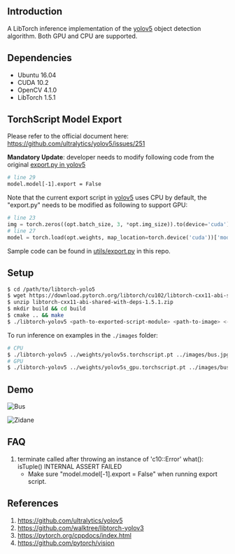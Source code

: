 ## Introduction

A LibTorch inference implementation of the [yolov5](https://github.com/ultralytics/yolov5) object detection algorithm. Both GPU and CPU are supported.



## Dependencies

- Ubuntu 16.04
- CUDA 10.2
- OpenCV 4.1.0
- LibTorch 1.5.1



## TorchScript Model Export

Please refer to the official document here: https://github.com/ultralytics/yolov5/issues/251



**Mandatory Update**: developer needs to modify following code from the original [export.py in yolov5](https://github.com/ultralytics/yolov5/blob/master/models/export.py)

```bash
# line 29
model.model[-1].export = False
```



Note that the current export script in [yolov5](https://github.com/ultralytics/yolov5) uses CPU by default,  the "export.py" needs to be modified as following to support GPU:

```python
# line 23
img = torch.zeros((opt.batch_size, 3, *opt.img_size)).to(device='cuda')  
# line 27
model = torch.load(opt.weights, map_location=torch.device('cuda'))['model'].float()
```



Sample code can be found in [utils/export.py](https://github.com/yasenh/libtorch-yolov5/blob/master/utils/export.py) in this repo.



## Setup

```bash
$ cd /path/to/libtorch-yolo5
$ wget https://download.pytorch.org/libtorch/cu102/libtorch-cxx11-abi-shared-with-deps-1.5.1.zip
$ unzip libtorch-cxx11-abi-shared-with-deps-1.5.1.zip
$ mkdir build && cd build
$ cmake .. && make
$ ./libtorch-yolov5 <path-to-exported-script-module> <path-to-image> <-gpu>
```



To run inference on examples in the `./images` folder:

```bash
# CPU
$ ./libtorch-yolov5 ../weights/yolov5s.torchscript.pt ../images/bus.jpg
# GPU
$ ./libtorch-yolov5 ../weights/yolov5s_gpu.torchscript.pt ../images/bus.jpg -gpu
```



## Demo

![Bus](images/bus_out.jpg)



![Zidane](images/zidane_out.jpg)



## FAQ

1. terminate called after throwing an instance of 'c10::Error' what(): isTuple() INTERNAL ASSERT FAILED
   - Make sure "model.model[-1].export = False" when running export script.



## References

1. https://github.com/ultralytics/yolov5
2. https://github.com/walktree/libtorch-yolov3
3. https://pytorch.org/cppdocs/index.html
4. https://github.com/pytorch/vision

